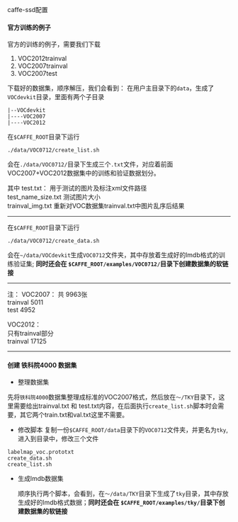 caffe-ssd配置

#### 官方训练的例子
官方的训练的例子，需要我们下载
1. VOC2012trainval
2. VOC2007trainval
3. VOC2007test

下载好的数据集，顺序解压，我们会看到：
在用户主目录下的`data`，生成了`VOCdevkit`目录，里面有两个子目录
```
|--VOCdevkit
|----VOC2007
|----VOC2012
```
在`$CAFFE_ROOT`目录下运行
```
./data/VOC0712/create_list.sh
```

会在`./data/VOC0712/`目录下生成三个`.txt`文件，对应着前面VOC2007+VOC2012数据集中的训练和验证数据划分。

其中
test.txt： 用于测试的图片及标注xml文件路径</br>
test_name_size.txt 测试图片大小</br>
trainval_img.txt 重新对VOC数据集trainval.txt中图片乱序后结果

---

在`$CAFFE_ROOT`目录下运行
```
./data/VOC0712/create_data.sh
```
会在`~/data/VOCdevkit`生成`VOC0712`文件夹，其中存放着生成好的lmdb格式的训练验证集; **同时还会在 `$CAFFE_ROOT/examples/VOC0712/`目录下创建数据集的软链接**

---
注：
VOC2007：
共 9963张</br>
trainval 5011<br/>
test 4952

VOC2012：</br>
只有trainval部分</br>
trainval 17125

----

#### 创建 铁科院4000 数据集

* 整理数据集

 先将`铁科院4000`数据集整理成标准的VOC2007格式，然后放在`～/TKY`目录下，这里需要给出trainval.txt 和 test.txt内容，在后面执行`create_list.sh`脚本时会需要，其它两个train.txt和val.txt这里不需要。

*  修改脚本
 复制一份`$CAFFE_ROOT/data`目录下的`VOC0712`文件夹，并更名为`tky`,进入到目录中，修改三个文件
 ```
 labelmap_voc.prototxt
 create_data.sh
 create_list.sh
 ```

* 生成lmdb数据集

  顺序执行两个脚本，会看到，在`～/data/TKY`目录下生成了`tky`目录，其中存放生成好的lmdb格式数据；**同时还会在 `$CAFFE_ROOT/examples/tky/`目录下创建数据集的软链接**

